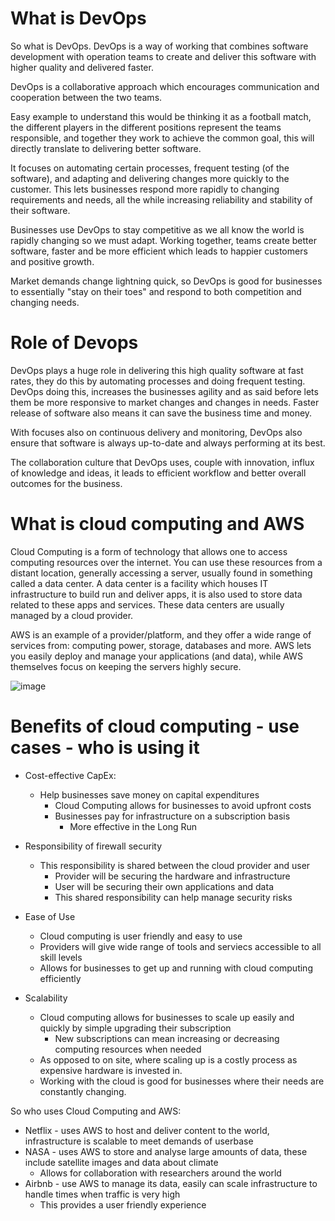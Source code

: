 
# What is DevOps

So what is DevOps. DevOps is a way of working that combines software development with operation teams to create and deliver this software with higher quality and delivered faster.

DevOps is a collaborative approach which encourages communication and cooperation between the two teams.

Easy example to understand this would be thinking it as a football match, the different players in the different positions represent the teams responsible, and together they work to achieve the common goal, this will directly translate to delivering better software.

It focuses on automating certain processes, frequent testing (of the software), and adapting and delivering changes more quickly to the customer. This lets businesses respond more rapidly to changing requirements and needs,
all the while increasing reliability and stability of their software.

Businesses use DevOps to stay competitive as we all know the world is rapidly changing so we must adapt. Working together, teams create better software, faster and be more efficient which leads to happier customers and positive growth.

Market demands change lightning quick, so DevOps is good for businesses to essentially "stay on their toes" and respond to both competition and changing needs.

# Role of Devops

DevOps plays a huge role in delivering this high quality software at fast rates, they do this by automating processes and doing frequent testing. DevOps doing this, increases the businesses agility and as said before lets them be more responsive to market changes and changes in needs. Faster release of software also means it can save the business time and money.

With focuses also on continuous delivery and monitoring, DevOps also ensure that software is always up-to-date and always performing at its best.

The collaboration culture that DevOps uses, couple with innovation, influx of knowledge and ideas, it leads to efficient workflow and better overall outcomes for the business.

# What is cloud computing and AWS

Cloud Computing is a form of technology that allows one to access computing resources over the internet.
You can use these resources from a distant location, generally accessing a server, usually found in something called a data center. A data center is a facility which houses IT infrastructure to build run and deliver apps, it is also used to store data related to these apps and services. These data centers are usually managed by a cloud provider.

AWS is an example of a provider/platform, and they offer a wide range of services from: computing power, storage, databases and more. AWS lets you easily deploy and manage your applications (and data), while AWS themselves focus on keeping the servers highly secure.

![image](https://user-images.githubusercontent.com/129314018/231513878-1b2631d8-0395-47cf-ab93-6de06fb3fbb6.png)


# Benefits of cloud computing - use cases - who is using it

* Cost-effective CapEx:
  * Help businesses save money on capital expenditures
    * Cloud Computing allows for businesses to avoid upfront costs
    * Businesses pay for infrastructure on a subscription basis
      * More effective in the Long Run
      
* Responsibility of firewall security
  * This responsibility is shared between the cloud provider and user
    * Provider will be securing the hardware and infrastructure
    * User will be securing their own applications and data
     * This shared responsibility can help manage security risks

* Ease of Use
  * Cloud computing is user friendly and easy to use
  * Providers will give wide range of tools and serviecs accessible to all skill levels
  * Allows for businesses to get up and running with cloud computing efficiently

* Scalability
  * Cloud computing allows for businesses to scale up easily and quickly by simple upgrading their subscription
    * New subscriptions can mean increasing or decreasing computing resources when needed
  * As opposed to on site, where scaling up is a costly process as expensive hardware is invested in.
  * Working with the cloud is good for businesses where their needs are constantly changing.


So who uses Cloud Computing and AWS:

* Netflix - uses AWS to host and deliver content to the world, infrastructure is scalable to meet demands of userbase
* NASA - uses AWS to store and analyse large amounts of data, these include satellite images and data about climate
  * Allows for collaboration with researchers around the world
* Airbnb - use AWS to manage its data, easily can scale infrastructure to handle times when traffic is very high
  * This provides a user friendly experience







